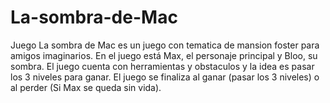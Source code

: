 # La-sombra-de-Mac
Juego
La sombra de Mac es un juego con tematica de mansion foster para amigos  imaginarios.
En el juego está Max, el personaje  principal y Bloo, su sombra. El juego cuenta con herramientas y obstaculos y la idea es pasar los 3 niveles para ganar.
El juego se finaliza al ganar (pasar los 3 niveles) o al perder (Si Max se queda sin vida).



